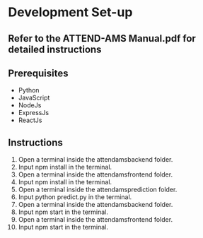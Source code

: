 # Development Set-up
## Refer to the ATTEND-AMS Manual.pdf for detailed instructions
## Prerequisites
* Python
* JavaScript
* NodeJs
* ExpressJs
* ReactJs
## Instructions
1. Open a terminal inside the attendamsbackend folder.
2. Input npm install in the terminal.
3. Open a terminal inside the attendamsfrontend folder.
4. Input npm install in the terminal.
5. Open a terminal inside the attendamsprediction folder.
6. Input python predict.py in the terminal.
7. Open a terminal inside the attendamsbackend folder.
8. Input npm start in the terminal.
9. Open a terminal inside the attendamsfrontend folder.
10. Input npm start in the terminal.